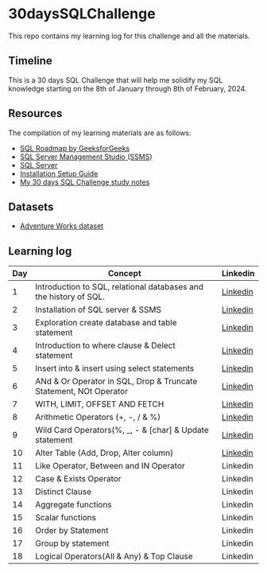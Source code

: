 # 30daysSQLChallenge
This repo contains my learning log for this challenge and all the materials.

## Timeline
This is a 30 days SQL Challenge that will help me solidify my SQL knowledge starting on the 8th of January through 8th of February, 2024. 

## Resources 
The compilation of my learning materials are as follows:
- [SQL Roadmap by GeeksforGeeks](https://www.geeksforgeeks.org/30-days-of-sql-from-basic-to-advanced-level/)
- [SQL Server Management Studio (SSMS)](https://learn.microsoft.com/en-us/sql/ssms/download-sql-server-management-studio-ssms?view=sql-server-ver16)
- [SQL Server](https://www.microsoft.com/en-us/sql-server/sql-server-downloads)
- [Installation Setup Guide](https://www.youtube.com/watch?v=tV20RClXehQ&t=769s)
- [My 30 days SQL Challenge study notes](https://docs.google.com/document/d/1ijoHcuIt71NoTnMS-3Ty4ii9BqnXleNz4SqNZq2LJyk/edit)

## Datasets
- [Adventure Works dataset](https://github.com/Iyadvnni/30daysSQLchallenge/blob/main/AdventureWorks_dataset.zip)
  
## Learning log
| Day | Concept | Linkedin | 
| -------- | ------- | -------- | 
| 1 |  Introduction to SQL, relational databases and the history of SQL. | [Linkedin](https://www.linkedin.com/posts/adedoyin-akinsemoyin_github-iyadvnni30dayssqlchallenge-this-activity-7157872016870502400-46_p?utm_source=share&utm_medium=member_desktop) | 
| 2 | Installation of SQL server & SSMS | [Linkedin](https://www.linkedin.com/posts/adedoyin-akinsemoyin_day-30daysofsql-activity-7157878495094751232-vy3g?utm_source=share&utm_medium=member_desktop) | 
| 3 | Exploration create database and table statement | [Linkedin](https://www.linkedin.com/posts/adedoyin-akinsemoyin_30daysofsql-activity-7157881674616221696-oGqy?utm_source=share&utm_medium=member_desktop) | 
| 4 | Introduction to where clause & Delect statement | [Linkedin](https://www.linkedin.com/posts/adedoyin-akinsemoyin_30daysofsql-activity-7157887497438429184-5q5e?utm_source=share&utm_medium=member_desktop) | 
| 5 | Insert into & insert using select statements | [Linkedin](https://www.linkedin.com/posts/adedoyin-akinsemoyin_30daysofsql-activity-7158601358269386752-KAVK?utm_source=share&utm_medium=member_desktop) | 
| 6 | ANd & Or Operator in SQL,  Drop & Truncate Statement, NOt Operator  | [Linkedin](https://www.linkedin.com/posts/adedoyin-akinsemoyin_30daysofsql-activity-7158623800178204672-ysl1?utm_source=share&utm_medium=member_desktop) | 
| 7 | WITH, LIMIT, OFFSET AND FETCH | [Linkedin](https://www.linkedin.com/posts/adedoyin-akinsemoyin_30daysofsql-activity-7158934239718055936-4oFZ?utm_source=share&utm_medium=member_desktop) | 
| 8 | Arithmetic Operators (+, -, / & %) |[ Linkedin](https://www.linkedin.com/posts/adedoyin-akinsemoyin_30daysofsql-activity-7160629237861826560-6NXO?utm_source=share&utm_medium=member_desktop) | 
| 9 | Wild Card Operators(%, _, - & [char] & Update statement | [Linkedin](https://www.linkedin.com/posts/adedoyin-akinsemoyin_30daysofsql-activity-7158973249349918721-bIE2?utm_source=share&utm_medium=member_desktop) | 
| 10 | Alter Table (Add, Drop, Alter column) | [Linkedin](https://www.linkedin.com/posts/adedoyin-akinsemoyin_30daysofsql-activity-7160649545922560001-hJ9J?utm_source=share&utm_medium=member_desktop) | 
| 11| Like Operator, Between and IN Operator  | Linkedin | 
| 12|Case & Exists Operator | Linkedin | 
| 13|Distinct Clause| Linkedin | 
| 14|Aggregate functions| Linkedin | 
| 15|Scalar functions| Linkedin | 
| 16|Order by Statement| Linkedin | 
| 17|Group by statement| Linkedin | 
| 18|Logical Operators(All & Any) & Top Clause | Linkedin | 


